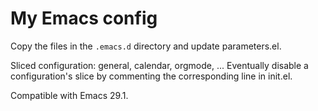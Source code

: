 # My Emacs config

Copy the files in the `.emacs.d` directory and update parameters.el.

Sliced configuration: general, calendar, orgmode, ... Eventually disable a configuration's slice by commenting the corresponding line in init.el.

Compatible with Emacs 29.1.
